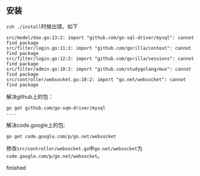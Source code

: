 ## 安装
`zsh ./install`时候出错，如下
```
src/model/dao.go:13:2: import "github.com/go-sql-driver/mysql": cannot find package
src/filter/login.go:11:2: import "github.com/gorilla/context": cannot find package
src/filter/login.go:12:2: import "github.com/gorilla/sessions": cannot find package
src/filter/admin.go:10:2: import "github.com/studygolang/mux": cannot find package
src/controller/websocket.go:10:2: import "go.net/websocket": cannot find package
```
解决github上的包：
```
go get github.com/go-sqm-driver/mysql
....
```

解决code.google上的包:
```
go get code.google.com/p/go.net/websocket
```
修改`src/controller/websocket.go`中`go.net/websocket`为`code.google.com/p/go.net/websocket`。

finished
